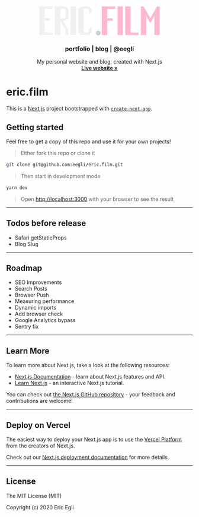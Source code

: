 
<!-- PROJECT LOGO -->
<br />
<p align="center">
  <a href="https://github.com/eegli/eric.film">
    <img src="logo.png" alt="Logo" height="80">
  </a>
  <h3 align="center">portfolio | blog | @eegli</h3>
   <p align="center">
    My personal website and blog, created with Next.js
    <br />
    <a href="https://beta.eric.film"><strong>Live website »</strong></a>
    <br />
  </p>
</p>



# eric.film
This is a [Next.js](https://nextjs.org/) project bootstrapped with [`create-next-app`](https://github.com/vercel/next.js/tree/canary/packages/create-next-app).

## Getting started
Feel free to get a copy of this repo and use it for your own projects!

> Either fork this repo or clone it

```bash
git clone git@github.com:eegli/eric.film.git
```

> Then start in development mode
```bash
yarn dev
```
> Open [http://localhost:3000](http://localhost:3000) with your browser to see the result

---


## Todos before release

- Safari getStaticProps
- Blog Slug

---

## Roadmap

- SEO Improvements
- Search Posts
- Browser Push
- Measuring performance
- Dynamic imports
- Add browser check
- Google Analytics bypass
- Sentry fix

---

## Learn More

To learn more about Next.js, take a look at the following resources:

- [Next.js Documentation](https://nextjs.org/docs) - learn about Next.js features and API.
- [Learn Next.js](https://nextjs.org/learn) - an interactive Next.js tutorial.

You can check out [the Next.js GitHub repository](https://github.com/vercel/next.js/) - your feedback and contributions are welcome!
 ___

## Deploy on Vercel

The easiest way to deploy your Next.js app is to use the [Vercel Platform](https://vercel.com/import?utm_medium=default-template&filter=next.js&utm_source=create-next-app&utm_campaign=create-next-app-readme) from the creators of Next.js.

Check out our [Next.js deployment documentation](https://nextjs.org/docs/deployment) for more details.
 ___

## License
The MIT License (MIT)

Copyright (c) 2020 Eric Egli

